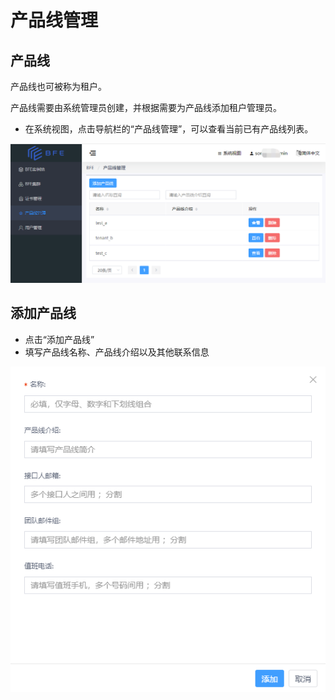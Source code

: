 # 产品线管理

## 产品线

产品线也可被称为租户。

产品线需要由系统管理员创建，并根据需要为产品线添加租户管理员。

- 在系统视图，点击导航栏的“产品线管理”，可以查看当前已有产品线列表。

![](../media/tenants_list.png)

## 添加产品线

- 点击“添加产品线”
- 填写产品线名称、产品线介绍以及其他联系信息

![](../media/tenant_add.png)

